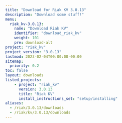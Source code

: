 ```yaml
---
title: "Download for Riak KV 3.0.13"
description: "Download some stuff!"
menu:
  riak_kv-3.0.13:
    name: "Download Riak KV"
    identifier: "download_riak_kv"
    weight: 101
    pre: download-alt
project: "riak_kv"
project_version: "3.0.13"
lastmod: 2023-02-04T00:00:00-00:00
sitemap:
  priority: 0.2
toc: false
layout: downloads
listed_projects:
    - project: "riak_kv"
      version: 3.0.13
      title: "Riak KV"
      install_instructions_set: "setup/installing"
aliases:
  - /riak/3.0.13/downloads
  - /riak/kv/3.0.13/downloads
---
```


